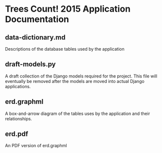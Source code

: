 # Trees Count! 2015 Application Documentation

## data-dictionary.md

Descriptions of the database tables used by the application

## draft-models.py

A draft collection of the Django models required for the project. This
file will eventually be removed after the models are moved into actual
Django applications.

## erd.graphml

A box-and-arrow diagram of the tables uses by the application and their
relationships.

## erd.pdf

An PDF version of erd.graphml